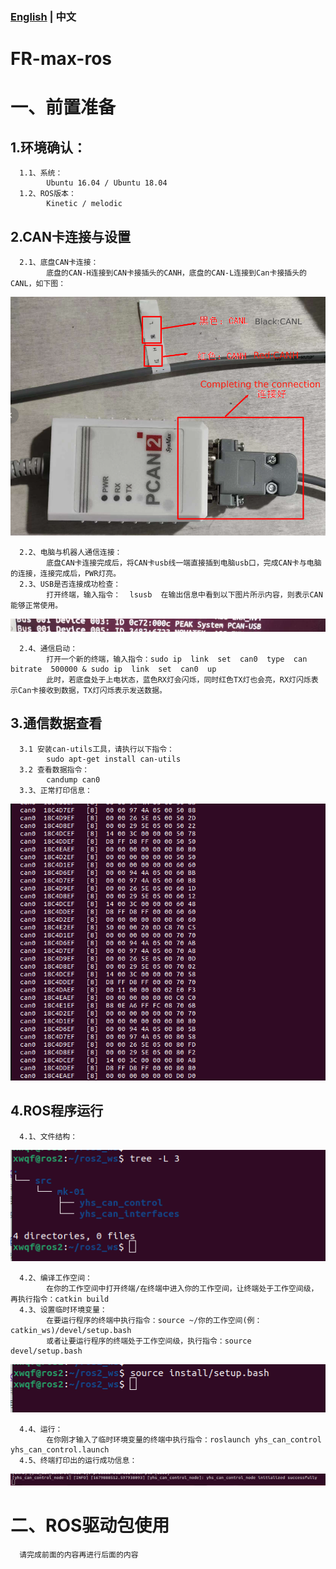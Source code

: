 ### [English](README.md) | 中文

# FR-max-ros

# 一、前置准备
## 1.环境确认：
      1.1、系统：
            Ubuntu 16.04 / Ubuntu 18.04
      1.2、ROS版本：
            Kinetic / melodic

## 2.CAN卡连接与设置
      2.1、底盘CAN卡连接：
            底盘的CAN-H连接到CAN卡接插头的CANH，底盘的CAN-L连接到Can卡接插头的CANL，如下图：
            
![](https://github.com/kefangkele/FR-max-ros/blob/main/images/CAN_Connection.png?raw=true)

      2.2、电脑与机器人通信连接：
            底盘CAN卡连接完成后，将CAN卡usb线一端直接插到电脑usb口，完成CAN卡与电脑的连接，连接完成后，PWR灯亮。
      2.3、USB是否连接成功检查：
            打开终端，输入指令：  lsusb  在输出信息中看到以下图片所示内容，则表示CAN能够正常使用。

![](https://github.com/kefangkele/FR-max-ros/blob/main/images/terminal_state.png?raw=true)  

      2.4、通信启动：
            打开一个新的终端，输入指令：sudo ip  link  set  can0  type  can  bitrate  500000 & sudo ip  link  set  can0  up
            此时，若底盘处于上电状态，蓝色RX灯会闪烁，同时红色TX灯也会亮，RX灯闪烁表示Can卡接收到数据，TX灯闪烁表示发送数据。

## 3.通信数据查看
      3.1 安装can-utils工具，请执行以下指令：
            sudo apt-get install can-utils
      3.2 查看数据指令：
            candump can0
      3.3、正常打印信息：
      

![](https://github.com/kefangkele/FR-max-ros/blob/main/images/candump_print.png?raw=true)

## 4.ROS程序运行
      4.1、文件结构：
      
![](https://github.com/kefangkele/FR-max-ros/blob/main/images/doc_tree.png?raw=true)

      4.2、编译工作空间：
            在你的工作空间中打开终端/在终端中进入你的工作空间，让终端处于工作空间级，再执行指令：catkin build
      4.3、设置临时环境变量：
            在要运行程序的终端中执行指令：source ~/你的工作空间(例：catkin_ws)/devel/setup.bash
            或者让要运行程序的终端处于工作空间级，执行指令：source devel/setup.bash
            
![](https://github.com/kefangkele/FR-max-ros/blob/main/images/source.png?raw=true)

      4.4、运行：
            在你刚才输入了临时环境变量的终端中执行指令：roslaunch yhs_can_control yhs_can_control.launch
      4.5、终端打印出的运行成功信息：

![](https://github.com/kefangkele/FR-max-ros/blob/main/images/node_print.png?raw=true)  

# 二、ROS驱动包使用
      请完成前面的内容再进行后面的内容

      
      
      
